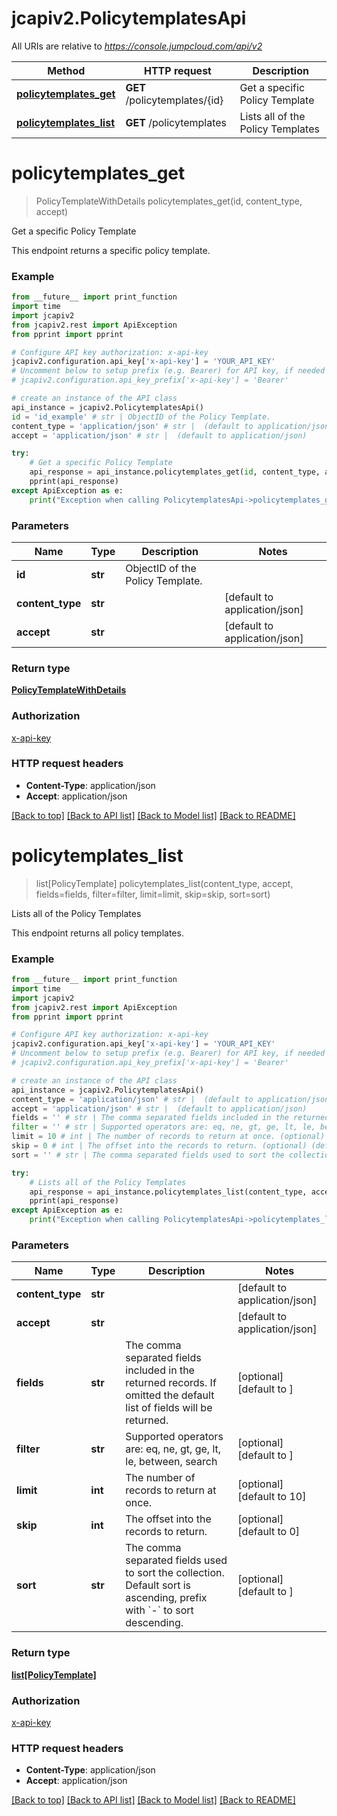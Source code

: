 # jcapiv2.PolicytemplatesApi

All URIs are relative to *https://console.jumpcloud.com/api/v2*

Method | HTTP request | Description
------------- | ------------- | -------------
[**policytemplates_get**](PolicytemplatesApi.md#policytemplates_get) | **GET** /policytemplates/{id} | Get a specific Policy Template
[**policytemplates_list**](PolicytemplatesApi.md#policytemplates_list) | **GET** /policytemplates | Lists all of the Policy Templates


# **policytemplates_get**
> PolicyTemplateWithDetails policytemplates_get(id, content_type, accept)

Get a specific Policy Template

This endpoint returns a specific policy template.

### Example 
```python
from __future__ import print_function
import time
import jcapiv2
from jcapiv2.rest import ApiException
from pprint import pprint

# Configure API key authorization: x-api-key
jcapiv2.configuration.api_key['x-api-key'] = 'YOUR_API_KEY'
# Uncomment below to setup prefix (e.g. Bearer) for API key, if needed
# jcapiv2.configuration.api_key_prefix['x-api-key'] = 'Bearer'

# create an instance of the API class
api_instance = jcapiv2.PolicytemplatesApi()
id = 'id_example' # str | ObjectID of the Policy Template.
content_type = 'application/json' # str |  (default to application/json)
accept = 'application/json' # str |  (default to application/json)

try: 
    # Get a specific Policy Template
    api_response = api_instance.policytemplates_get(id, content_type, accept)
    pprint(api_response)
except ApiException as e:
    print("Exception when calling PolicytemplatesApi->policytemplates_get: %s\n" % e)
```

### Parameters

Name | Type | Description  | Notes
------------- | ------------- | ------------- | -------------
 **id** | **str**| ObjectID of the Policy Template. | 
 **content_type** | **str**|  | [default to application/json]
 **accept** | **str**|  | [default to application/json]

### Return type

[**PolicyTemplateWithDetails**](PolicyTemplateWithDetails.md)

### Authorization

[x-api-key](../README.md#x-api-key)

### HTTP request headers

 - **Content-Type**: application/json
 - **Accept**: application/json

[[Back to top]](#) [[Back to API list]](../README.md#documentation-for-api-endpoints) [[Back to Model list]](../README.md#documentation-for-models) [[Back to README]](../README.md)

# **policytemplates_list**
> list[PolicyTemplate] policytemplates_list(content_type, accept, fields=fields, filter=filter, limit=limit, skip=skip, sort=sort)

Lists all of the Policy Templates

This endpoint returns all policy templates.

### Example 
```python
from __future__ import print_function
import time
import jcapiv2
from jcapiv2.rest import ApiException
from pprint import pprint

# Configure API key authorization: x-api-key
jcapiv2.configuration.api_key['x-api-key'] = 'YOUR_API_KEY'
# Uncomment below to setup prefix (e.g. Bearer) for API key, if needed
# jcapiv2.configuration.api_key_prefix['x-api-key'] = 'Bearer'

# create an instance of the API class
api_instance = jcapiv2.PolicytemplatesApi()
content_type = 'application/json' # str |  (default to application/json)
accept = 'application/json' # str |  (default to application/json)
fields = '' # str | The comma separated fields included in the returned records. If omitted the default list of fields will be returned.  (optional) (default to )
filter = '' # str | Supported operators are: eq, ne, gt, ge, lt, le, between, search (optional) (default to )
limit = 10 # int | The number of records to return at once. (optional) (default to 10)
skip = 0 # int | The offset into the records to return. (optional) (default to 0)
sort = '' # str | The comma separated fields used to sort the collection. Default sort is ascending, prefix with `-` to sort descending.  (optional) (default to )

try: 
    # Lists all of the Policy Templates
    api_response = api_instance.policytemplates_list(content_type, accept, fields=fields, filter=filter, limit=limit, skip=skip, sort=sort)
    pprint(api_response)
except ApiException as e:
    print("Exception when calling PolicytemplatesApi->policytemplates_list: %s\n" % e)
```

### Parameters

Name | Type | Description  | Notes
------------- | ------------- | ------------- | -------------
 **content_type** | **str**|  | [default to application/json]
 **accept** | **str**|  | [default to application/json]
 **fields** | **str**| The comma separated fields included in the returned records. If omitted the default list of fields will be returned.  | [optional] [default to ]
 **filter** | **str**| Supported operators are: eq, ne, gt, ge, lt, le, between, search | [optional] [default to ]
 **limit** | **int**| The number of records to return at once. | [optional] [default to 10]
 **skip** | **int**| The offset into the records to return. | [optional] [default to 0]
 **sort** | **str**| The comma separated fields used to sort the collection. Default sort is ascending, prefix with &#x60;-&#x60; to sort descending.  | [optional] [default to ]

### Return type

[**list[PolicyTemplate]**](PolicyTemplate.md)

### Authorization

[x-api-key](../README.md#x-api-key)

### HTTP request headers

 - **Content-Type**: application/json
 - **Accept**: application/json

[[Back to top]](#) [[Back to API list]](../README.md#documentation-for-api-endpoints) [[Back to Model list]](../README.md#documentation-for-models) [[Back to README]](../README.md)

